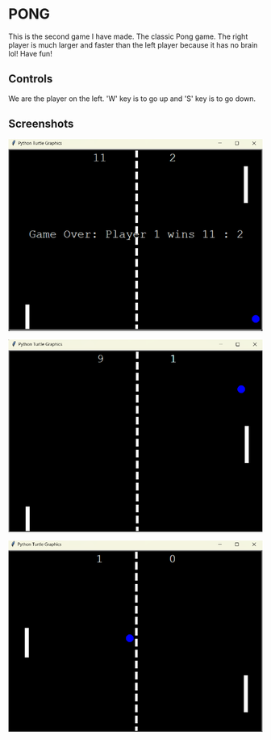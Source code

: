 # PONG
This is the second game I have made. The classic Pong game. The right player is much larger and faster than the left player because it has no brain lol! Have fun!

## Controls
We are the player on the left. 'W' key is to go up and 'S' key is to go down.

## Screenshots
![Game_Over_Screen](https://raw.githubusercontent.com/Kasperk-sudo/pong/refs/heads/main/Screenshot%202024-11-11%20221047.png)

![Play_Screen](https://raw.githubusercontent.com/Kasperk-sudo/pong/refs/heads/main/Screenshot%202024-11-11%20221034.png)

![Play_Screen](https://raw.githubusercontent.com/Kasperk-sudo/pong/refs/heads/main/Screenshot%202024-11-11%20221102.png)
